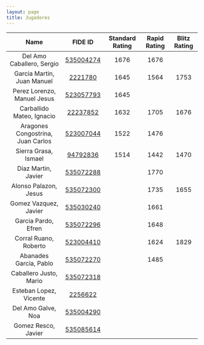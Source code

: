 ```yaml
---
layout: page
title: Jugadores
---
```


| Name | FIDE ID | Standard Rating | Rapid Rating | Blitz Rating |
|:----:|:--------:|:----------------:|:-------------:|:-------------:|
|Del Amo Caballero, Sergio|[535004274](https://ratings.fide.com/profile/535004274)|1676|1676||
|Garcia Martin, Juan Manuel|[2221780](https://ratings.fide.com/profile/2221780)|1645|1564|1753|
|Perez Lorenzo, Manuel Jesus|[523057793](https://ratings.fide.com/profile/523057793)|1645|||
|Carballido Mateo, Ignacio|[22237852](https://ratings.fide.com/profile/22237852)|1632|1705|1676|
|Aragones Congostrina, Juan Carlos|[523007044](https://ratings.fide.com/profile/523007044)|1522|1476||
|Sierra Grasa, Ismael|[94792836](https://ratings.fide.com/profile/94792836)|1514|1442|1470|
|Diaz Martin, Javier|[535072288](https://ratings.fide.com/profile/535072288)||1770||
|Alonso Palazon, Jesus|[535072300](https://ratings.fide.com/profile/535072300)||1735|1655|
|Gomez Vazquez, Javier|[535030240](https://ratings.fide.com/profile/535030240)||1661||
|Garcia Pardo, Efren|[535072296](https://ratings.fide.com/profile/535072296)||1648||
|Corral Ruano, Roberto|[523004410](https://ratings.fide.com/profile/523004410)||1624|1829|
|Abanades Garcia, Pablo|[535072270](https://ratings.fide.com/profile/535072270)||1485||
|Caballero Justo, Mario|[535072318](https://ratings.fide.com/profile/535072318)||||
|Esteban Lopez, Vicente|[2256622](https://ratings.fide.com/profile/2256622)||||
|Del Amo Galve, Noa|[535004290](https://ratings.fide.com/profile/535004290)||||
|Gomez Resco, Javier|[535085614](https://ratings.fide.com/profile/535085614)||||
